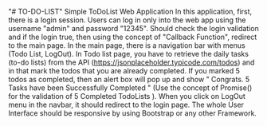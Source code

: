 "# TO-DO-LIST" 
Simple ToDoList Web Application 
In this application, first, there is a login session. Users can log in only into the web app using the username "admin" and password   "12345". Should check the login validation and if the login true, then using the concept of "Callback Function", redirect to the main page. In the main page, there is a navigation bar with menus (Todo List, LogOut). In Todo list page, you have to retrieve the daily tasks (to-do lists) from the API (https://jsonplaceholder.typicode.com/todos) and in that mark the todos that you are already completed. If you marked 5 todos as completed, then an alert box will pop up and show " Congrats. 5 Tasks have been Successfully Completed " (Use the concept of Promise() for the validation of 5 Completed TodoLists ). When you click on LogOut menu in the navbar, it should redirect to the login page. The whole User Interface should be responsive by using Bootstrap or any other Framework.
